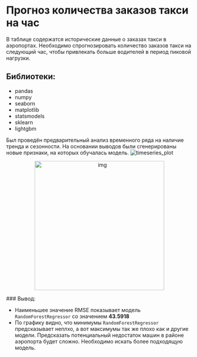 # Прогноз количества заказов такси на час
В таблице содержатся исторические данные о заказах такси в аэропортах. Необходимо спрогнозировать количество заказов такси на следующий час, 
чтобы привлекать больше водителей в период пиковой нагрузки.

## Библиотеки:
- pandas
- numpy
- seaborn
- matplotlib
- statsmodels
- sklearn
- lightgbm

Был проведён предварительный анализ временного ряда на наличие тренда и сезонности. На основании выводов были сгенерированы новые признаки, на которых обучалась модель.
![timeseries_plot](https://github.com/LadaChernenko/yandex.practikum_projects/tree/main/taxi_timeseries/timeseries_img.png?raw=true)

<p align="center">
  <img src="https://github.com/LadaChernenko/yandex.practikum_projects/tree/main/taxi_timeseries/timeseries_img.png" width="350" title="img">
</p>
### Вывод:

- Наименьшее значение RMSE показывает модель `RandomForestRegressor` со значением **43.5918**
- По графику видно, что минимумы `RandomForestRegressor` предсказывает неплхо, а вот максимумы так же плохо как и другие модели. 
Предсказать потенциальный недостаток машин в районе аэропорта будет сложно. Необходимо искать более подходящую модель.
